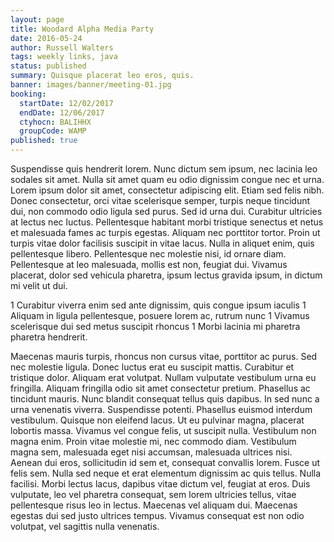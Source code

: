```yaml
---
layout: page
title: Woodard Alpha Media Party
date: 2016-05-24
author: Russell Walters
tags: weekly links, java
status: published
summary: Quisque placerat leo eros, quis.
banner: images/banner/meeting-01.jpg
booking:
  startDate: 12/02/2017
  endDate: 12/06/2017
  ctyhocn: BALIHHX
  groupCode: WAMP
published: true
---
```

Suspendisse quis hendrerit lorem. Nunc dictum sem ipsum, nec lacinia leo sodales sit amet. Nulla sit amet quam eu odio dignissim congue nec et urna. Lorem ipsum dolor sit amet, consectetur adipiscing elit. Etiam sed felis nibh. Donec consectetur, orci vitae scelerisque semper, turpis neque tincidunt dui, non commodo odio ligula sed purus. Sed id urna dui. Curabitur ultricies at lectus nec luctus. Pellentesque habitant morbi tristique senectus et netus et malesuada fames ac turpis egestas. Aliquam nec porttitor tortor. Proin ut turpis vitae dolor facilisis suscipit in vitae lacus. Nulla in aliquet enim, quis pellentesque libero. Pellentesque nec molestie nisi, id ornare diam. Pellentesque at leo malesuada, mollis est non, feugiat dui. Vivamus placerat, dolor sed vehicula pharetra, ipsum lectus gravida ipsum, in dictum mi velit ut dui.

1 Curabitur viverra enim sed ante dignissim, quis congue ipsum iaculis
1 Aliquam in ligula pellentesque, posuere lorem ac, rutrum nunc
1 Vivamus scelerisque dui sed metus suscipit rhoncus
1 Morbi lacinia mi pharetra pharetra hendrerit.

Maecenas mauris turpis, rhoncus non cursus vitae, porttitor ac purus. Sed nec molestie ligula. Donec luctus erat eu suscipit mattis. Curabitur et tristique dolor. Aliquam erat volutpat. Nullam vulputate vestibulum urna eu fringilla. Aliquam fringilla odio sit amet consectetur pretium. Phasellus ac tincidunt mauris. Nunc blandit consequat tellus quis dapibus. In sed nunc a urna venenatis viverra. Suspendisse potenti. Phasellus euismod interdum vestibulum. Quisque non eleifend lacus. Ut eu pulvinar magna, placerat lobortis massa. Vivamus vel congue felis, ut suscipit nulla. Vestibulum non magna enim.
Proin vitae molestie mi, nec commodo diam. Vestibulum magna sem, malesuada eget nisi accumsan, malesuada ultrices nisi. Aenean dui eros, sollicitudin id sem et, consequat convallis lorem. Fusce ut felis sem. Nulla sed neque et erat elementum dignissim ac quis tellus. Nulla facilisi. Morbi lectus lacus, dapibus vitae dictum vel, feugiat at eros. Duis vulputate, leo vel pharetra consequat, sem lorem ultricies tellus, vitae pellentesque risus leo in lectus. Maecenas vel aliquam dui. Maecenas egestas dui sed justo ultrices tempus. Vivamus consequat est non odio volutpat, vel sagittis nulla venenatis.
